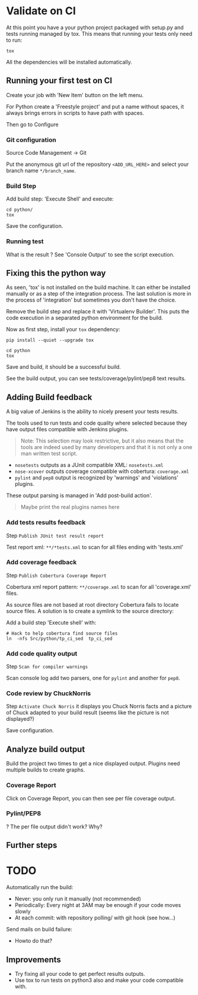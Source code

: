Validate on CI
==============

At this point you have a your python project packaged with setup.py and tests
running managed by tox. This means that running your tests only need to run:

    tox

All the dependencies will be installed automatically.



Running your first test on CI
-----------------------------

Create your job with 'New Item' button on the left menu.

For Python create a 'Freestyle project' and put a name without spaces, it always
brings errors in scripts to have path with spaces.

Then go to Configure


### Git configuration ###

Source Code Management -> Git

Put the anonymous git url of the repository `<ADD_URL_HERE>` and select your
branch name `*/branch_name`.

### Build Step ###

Add build step: 'Execute Shell' and execute:

    cd python/
    tox

Save the configuration.



### Running test ###

What is the result ?
See 'Console Output' to see the script execution.


Fixing this the python way
--------------------------

As seen, 'tox' is not installed on the build machine. It can either be installed
manually or as a step of the integration process. The last solution is more in
the process of 'integration' but sometimes you don't have the choice.


Remove the build step and replace it with 'Virtualenv Builder'.
This puts the code execution in a separated python environment for the build.


Now as first step, install your `tox` dependency:

    pip install --quiet --upgrade tox

    cd python
    tox


Save and build, it should be a successful build.

See the build output, you can see tests/coverage/pylint/pep8 text results.


Adding Build feedback
---------------------

A big value of Jenkins is the ability to nicely present your tests results.

The tools used to run tests and code quality where selected because
they have output files compatible with Jenkins plugins.

> Note: This selection may look restrictive, but it also means that the tools
> are indeed used by many developers and that it is not only a one man written
> test script.


* `nosetests` outputs as a JUnit compatible XML: `nosetests.xml`
* `nose-xcover` outputs coverage compatible with cobertura: `coverage.xml`
* `pylint` and `pep8` output is recognized by 'warnings' and 'violations' plugins.


These output parsing is managed in 'Add post-build action'.

> Maybe print the real plugins names here


### Add tests results feedback ###

Step `Publish JUnit test result report`

Test report xml: `**/*tests.xml` to scan for all files ending with 'tests.xml'


### Add coverage feedback ###

Step `Publish Cobertura Coverage Report`

Cobertura xml report pattern: `**/coverage.xml` to scan for all 'coverage.xml' files.


As source files are not based at root directory Cobertura fails to locate source
files. A solution is to create a symlink to the source directory:

Add a build step 'Execute shell' with:

    # Hack to help cobertura find source files
    ln  -nfs Src/python/tp_ci_sed  tp_ci_sed


### Add code quality output ###

Step `Scan for compiler warnings`

Scan console log add two parsers, one for `pylint` and another for `pep8`.


### Code review by ChuckNorris ###

Step `Activate Chuck Norris` it displays you Chuck Norris facts and a picture of
Chuck adapted to your build result (seems like the picture is not displayed?)


Save configuration.


Analyze build output
--------------------

Build the project two times to get a nice displayed output. Plugins need
multiple builds to create graphs.


### Coverage Report ###

Click on Coverage Report, you can then see per file coverage output.


### Pylint/PEP8 ###

? The per file output didn't work? Why?



Further steps
-------------

# TODO

Automatically run the build:

 * Never: you only run it manually (not recommended)
 * Periodically: Every night at 3AM may be enough if your code moves slowly
 * At each commit: with repository polling/ with git hook (see how...)

Send mails on build failure:

 * Howto do that?


Improvements
------------

* Try fixing all your code to get perfect results outputs.
* Use tox to run tests on python3 also and make your code compatible with.


